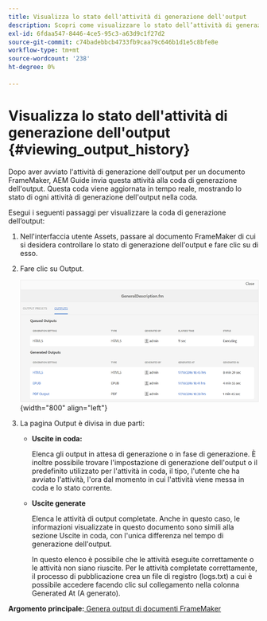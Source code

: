 ```yaml
---
title: Visualizza lo stato dell'attività di generazione dell'output
description: Scopri come visualizzare lo stato dell’attività di generazione dell’output
exl-id: 6fdaa547-8446-4ce5-95c3-a63d9c1f27d2
source-git-commit: c74badebbcb4733fb9caa79c646b1d1e5c8bfe8e
workflow-type: tm+mt
source-wordcount: '238'
ht-degree: 0%

---
```


# Visualizza lo stato dell&#39;attività di generazione dell&#39;output {#viewing_output_history}

Dopo aver avviato l&#39;attività di generazione dell&#39;output per un documento FrameMaker, AEM Guide invia questa attività alla coda di generazione dell&#39;output. Questa coda viene aggiornata in tempo reale, mostrando lo stato di ogni attività di generazione dell&#39;output nella coda.

Esegui i seguenti passaggi per visualizzare la coda di generazione dell’output:

1. Nell&#39;interfaccia utente Assets, passare al documento FrameMaker di cui si desidera controllare lo stato di generazione dell&#39;output e fare clic su di esso.

1. Fare clic su Output.

   ![](images/output-queued-fm.png){width="800" align="left"}

1. La pagina Output è divisa in due parti:

   - **Uscite in coda:**

      Elenca gli output in attesa di generazione o in fase di generazione. È inoltre possibile trovare l&#39;impostazione di generazione dell&#39;output o il predefinito utilizzato per l&#39;attività in coda, il tipo, l&#39;utente che ha avviato l&#39;attività, l&#39;ora dal momento in cui l&#39;attività viene messa in coda e lo stato corrente.

   - **Uscite generate**

      Elenca le attività di output completate. Anche in questo caso, le informazioni visualizzate in questo documento sono simili alla sezione Uscite in coda, con l&#39;unica differenza nel tempo di generazione dell&#39;output.

      In questo elenco è possibile che le attività eseguite correttamente o le attività non siano riuscite. Per le attività completate correttamente, il processo di pubblicazione crea un file di registro \(logs.txt\) a cui è possibile accedere facendo clic sul collegamento nella colonna Generated At (A generato).


**Argomento principale:**[ Genera output di documenti FrameMaker](fm-output-generatation.md)
